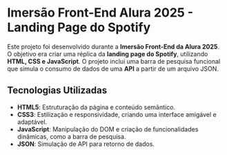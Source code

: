 # Imersão Front-End Alura 2025 - Landing Page do Spotify

Este projeto foi desenvolvido durante a **Imersão Front-End da Alura 2025**. O objetivo era criar uma réplica da **landing page do Spotify**, utilizando **HTML, CSS e JavaScript**. O projeto inclui uma barra de pesquisa funcional que simula o consumo de dados de uma **API** a partir de um arquivo JSON.

## Tecnologias Utilizadas

- **HTML5**: Estruturação da página e conteúdo semântico.
- **CSS3**: Estilização e responsividade, criando uma interface amigável e adaptável.
- **JavaScript**: Manipulação do DOM e criação de funcionalidades dinâmicas, como a barra de pesquisa.
- **JSON**: Simulação de API para retorno de dados.
